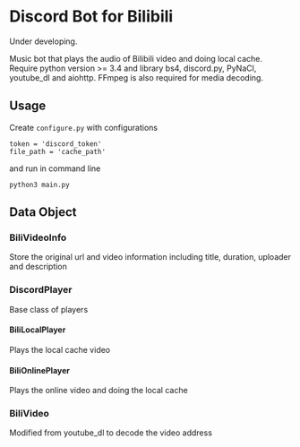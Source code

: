 # Discord Bot for Bilibili

Under developing.

Music bot that plays the audio of Bilibili video and doing local cache. Require python version >= 3.4 and library bs4, discord.py, PyNaCl, youtube_dl and aiohttp. FFmpeg is also required for media decoding.

## Usage

Create `configure.py` with configurations

```
token = 'discord_token'
file_path = 'cache_path'
```

and run in command line

```
python3 main.py
```

## Data Object

### BiliVideoInfo

Store the original url and video information including title, duration, uploader and description

### DiscordPlayer

Base class of players

#### BiliLocalPlayer

Plays the local cache video

#### BiliOnlinePlayer

Plays the online video and doing the local cache

### BiliVideo

Modified from youtube_dl to decode the video address

